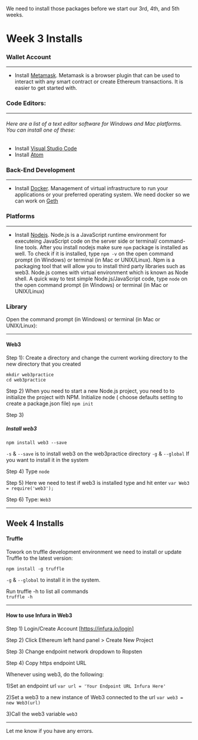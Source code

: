 
We need to install those packages before we start our 3rd, 4th, and 5th weeks.
# Week 3 Installs


### Wallet Account

---

* Install [Metamask](https://metamask.io/). 
Metamask is a browser plugin that can be used to interact with any smart contract or create Ethereum transactions. It is easier to get started with.

### Code Editors:

---

###### Here are a list of a text editor software for Windows and Mac platforms. You can install one of these:
* Install [Visual Studio Code](https://code.visualstudio.com)
* Install [Atom](https://atom.io/)

### Back-End Development

---

* Install [Docker](https://docs.docker.com/desktop/).
    Management of virtual infrastructure to run your applications or your preferred operating system. We need docker so we can work on [Geth](https://github.com/ethereum/go-ethereum) 

### Platforms

---

* Install [Nodejs](https://nodejs.org/en/).
Node.js is a JavaScript runtime environment for executeing JavaScript code on the server side or terminal/ command-line tools. 
After you install nodejs make sure ```npm``` package is installed as well. To check if it is installed, type ```npm -v``` on the open command prompt (in Windows) or terminal (in Mac or UNIX/Linux). Npm is a packaging tool that will allow you to install third party libraries such as web3. Node.js comes with virtual environment which is known as Node shell. 
A quick way to test simple Node.js/JavaScript code, type ```node``` on the open command prompt (in Windows) or terminal (in Mac or UNIX/Linux) 

### Library 

Open the command prompt (in Windows) or terminal (in Mac or UNIX/Linux):

---

#### Web3

Step 1): Create a directory and change the current working directory to the new directory that you created
```
mkdir web3practice
cd web3practice
```
Step 2)
When you need to start a new Node.js project, you need to to initialize the project with NPM.
Initialize node ( choose defaults setting to create a package.json file)
```npm init```

Step 3)
##### Install web3 
```npm install web3 --save```

```-s``` &  ```--save``` is to install web3 on the web3practice directory
```-g``` & ```--global``` If you want to install it in the system

Step 4)
Type ```node```

Step 5)
Here we need to test if web3 is installed type and hit enter 
```var Web3 = require('web3');```

Step 6)
Type:
```Web3```

---

## Week 4 Installs

#### Truffle

Towork on truffle development environment we need to install or update Truffle to the latest version: 

```npm install -g truffle ```

```-g``` & ```--global``` to install it in the system.

Run truffle -h to list all commands  
```truffle -h```


---

#### How to use Infura in Web3

Step 1) Login/Create Account [https://infura.io/login]

Step 2) Click Ethereum left hand panel > Create New Project 

Step 3) Change endpoint network dropdown to Ropsten

Step 4) Copy https endpoint URL

Whenever using web3, do the following:

1)Set an endpoint url
```var url = 'Your Endpoint URL Infura Here'```

2)Set a web3 to a new instance of Web3 connected to the url
```var web3 = new Web3(url)```

3)Call the web3 variable
```web3```



---

Let me know if you have any errors.

